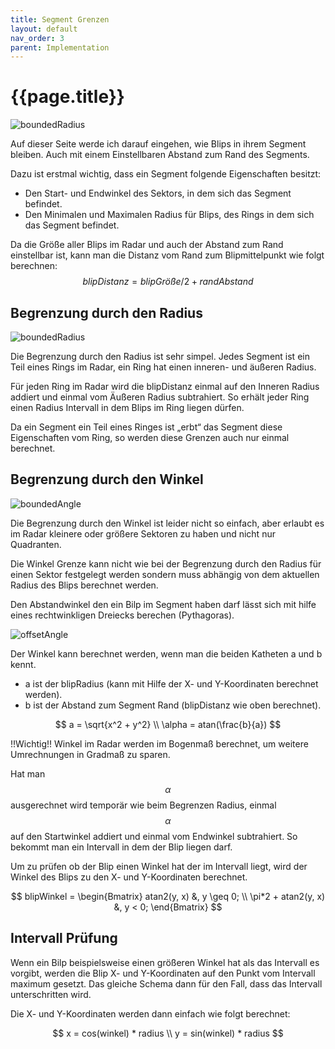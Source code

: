 ```yaml
---
title: Segment Grenzen
layout: default
nav_order: 3
parent: Implementation
---
```


# {{page.title}}

![boundedRadius](/assets/segment_padding.svg "boundedRadius")

Auf dieser Seite werde ich darauf eingehen, wie Blips in ihrem Segment bleiben. Auch mit einem Einstellbaren Abstand zum Rand des Segments.

Dazu ist erstmal wichtig, dass ein Segment folgende Eigenschaften besitzt:
- Den Start- und Endwinkel des Sektors, in dem sich das Segment befindet.
- Den Minimalen und Maximalen Radius für Blips, des Rings in dem sich das Segment befindet.


Da die Größe aller Blips im Radar und auch der Abstand zum Rand einstellbar ist, kann man die Distanz vom Rand zum Blipmittelpunkt wie folgt berechnen:
$$
blipDistanz = blipGröße / 2 + randAbstand
$$




## Begrenzung durch den Radius

![boundedRadius](/assets/boundedRadius.svg "boundedRadius")

Die Begrenzung durch den Radius ist sehr simpel. Jedes Segment ist ein Teil eines Rings im Radar, ein Ring hat einen inneren- und äußeren Radius. 

Für jeden Ring im Radar wird die blipDistanz einmal auf den Inneren Radius addiert und einmal vom Äußeren Radius subtrahiert. So erhält jeder Ring einen Radius Intervall in dem  Blips im Ring liegen dürfen. 

Da ein Segment ein Teil eines Ringes ist „erbt“ das Segment diese Eigenschaften vom Ring, so werden diese Grenzen auch nur einmal berechnet.




## Begrenzung durch den Winkel

![boundedAngle](/assets/boundedAngle.svg "boundedAngle")

Die Begrenzung durch den Winkel ist leider nicht so einfach, aber erlaubt es im Radar kleinere oder größere Sektoren zu haben und nicht nur Quadranten.

Die Winkel Grenze kann nicht wie bei der Begrenzung durch den Radius für einen Sektor festgelegt werden sondern muss abhängig von dem aktuellen Radius des Blips berechnet werden. 

Den Abstandwinkel den ein Bilp im Segment haben darf lässt sich mit hilfe eines rechtwinkligen Dreiecks berechen (Pythagoras).

![offsetAngle](/assets/offsetAngle.svg "offsetAngle")

Der Winkel kann berechnet werden, wenn man die beiden Katheten a und b kennt. 
- a ist der blipRadius (kann mit Hilfe der X- und Y-Koordinaten  berechnet werden). 
- b ist der Abstand zum Segment Rand (blipDistanz wie oben berechnet).

$$
a = \sqrt{x^2 + y^2} \\
\alpha = atan(\frac{b}{a}) 
$$

!!Wichtig!! Winkel im Radar werden im Bogenmaß berechnet, um weitere Umrechnungen in Gradmaß zu sparen.

Hat man $$\alpha$$ ausgerechnet wird temporär wie beim Begrenzen Radius, einmal $$\alpha$$ auf den Startwinkel addiert und einmal vom Endwinkel subtrahiert. So bekommt man ein Intervall in dem der Blip liegen darf. 

Um zu prüfen ob der Blip einen Winkel hat der im Intervall liegt, wird der Winkel des Blips zu den X- und Y-Koordinaten berechnet.

$$
blipWinkel = 
\begin{Bmatrix} 
atan2(y, x)  &, y \geq 0; \\ 
\pi*2 + atan2(y, x) &, y < 0; 
\end{Bmatrix} 
$$



## Intervall Prüfung

Wenn ein Bilp beispielsweise einen größeren Winkel hat als das Intervall es vorgibt, werden die Blip X- und Y-Koordinaten auf den Punkt vom Intervall maximum gesetzt. Das gleiche Schema dann für den Fall, dass das Intervall unterschritten wird.

Die X- und Y-Koordinaten werden dann einfach wie folgt berechnet:

$$
x = cos(winkel) * radius \\
y = sin(winkel) * radius
$$

